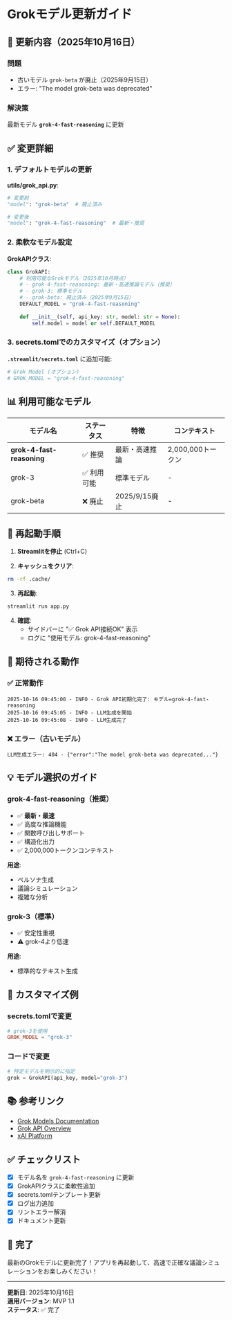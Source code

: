 # Grokモデル更新ガイド

## 🔄 更新内容（2025年10月16日）

### 問題
- 古いモデル `grok-beta` が廃止（2025年9月15日）
- エラー: "The model grok-beta was deprecated"

### 解決策
最新モデル **`grok-4-fast-reasoning`** に更新

## ✅ 変更詳細

### 1. デフォルトモデルの更新

**utils/grok_api.py**:
```python
# 変更前
"model": "grok-beta"  # 廃止済み

# 変更後
"model": "grok-4-fast-reasoning"  # 最新・推奨
```

### 2. 柔軟なモデル設定

**GrokAPIクラス**:
```python
class GrokAPI:
    # 利用可能なGrokモデル（2025年10月時点）
    # - grok-4-fast-reasoning: 最新・高速推論モデル（推奨）
    # - grok-3: 標準モデル
    # - grok-beta: 廃止済み（2025年9月15日）
    DEFAULT_MODEL = "grok-4-fast-reasoning"
    
    def __init__(self, api_key: str, model: str = None):
        self.model = model or self.DEFAULT_MODEL
```

### 3. secrets.tomlでのカスタマイズ（オプション）

**`.streamlit/secrets.toml`** に追加可能:
```toml
# Grok Model (オプション)
# GROK_MODEL = "grok-4-fast-reasoning"
```

## 📊 利用可能なモデル

| モデル名                     | ステータス      | 特徴          | コンテキスト        |
|---------------------------|------------|-------------|---------------|
| **grok-4-fast-reasoning** | ✅ 推奨     | 最新・高速推論 | 2,000,000トークン |
| grok-3                    | ✅ 利用可能 | 標準モデル       | -             |
| grok-beta                 | ❌ 廃止     | 2025/9/15廃止 | -             |

## 🚀 再起動手順

1. **Streamlitを停止** (Ctrl+C)

2. **キャッシュをクリア**:
```bash
rm -rf .cache/
```

3. **再起動**:
```bash
streamlit run app.py
```

4. **確認**:
   - サイドバーに "✅ Grok API接続OK" 表示
   - ログに "使用モデル: grok-4-fast-reasoning"

## 🎯 期待される動作

### ✅ 正常動作

```
2025-10-16 09:45:00 - INFO - Grok API初期化完了: モデル=grok-4-fast-reasoning
2025-10-16 09:45:05 - INFO - LLM生成を開始
2025-10-16 09:45:08 - INFO - LLM生成完了
```

### ❌ エラー（古いモデル）

```
LLM生成エラー: 404 - {"error":"The model grok-beta was deprecated..."}
```

## 💡 モデル選択のガイド

### grok-4-fast-reasoning（推奨）
- ✅ **最新・最速**
- ✅ 高度な推論機能
- ✅ 関数呼び出しサポート
- ✅ 構造化出力
- ✅ 2,000,000トークンコンテキスト

**用途**: 
- ペルソナ生成
- 議論シミュレーション
- 複雑な分析

### grok-3（標準）
- ✅ 安定性重視
- ⚠️ grok-4より低速

**用途**:
- 標準的なテキスト生成

## 🔧 カスタマイズ例

### secrets.tomlで変更

```toml
# grok-3を使用
GROK_MODEL = "grok-3"
```

### コードで変更

```python
# 特定モデルを明示的に指定
grok = GrokAPI(api_key, model="grok-3")
```

## 📚 参考リンク

- [Grok Models Documentation](https://docs.x.ai/docs/models/grok-4-fast-reasoning)
- [Grok API Overview](https://docs.x.ai/docs/overview)
- [xAI Platform](https://x.ai/api)

## ✅ チェックリスト

- [x] モデル名を `grok-4-fast-reasoning` に更新
- [x] GrokAPIクラスに柔軟性追加
- [x] secrets.tomlテンプレート更新
- [x] ログ出力追加
- [x] リントエラー解消
- [x] ドキュメント更新

## 🎉 完了

最新のGrokモデルに更新完了！アプリを再起動して、高速で正確な議論シミュレーションをお楽しみください！

---

**更新日**: 2025年10月16日  
**適用バージョン**: MVP 1.1  
**ステータス**: ✅ 完了


